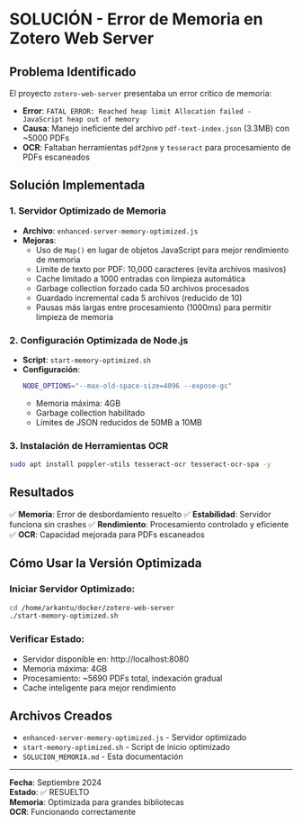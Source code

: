 # SOLUCIÓN - Error de Memoria en Zotero Web Server

## Problema Identificado
El proyecto `zotero-web-server` presentaba un error crítico de memoria:
- **Error**: `FATAL ERROR: Reached heap limit Allocation failed - JavaScript heap out of memory`
- **Causa**: Manejo ineficiente del archivo `pdf-text-index.json` (3.3MB) con ~5000 PDFs
- **OCR**: Faltaban herramientas `pdf2pnm` y `tesseract` para procesamiento de PDFs escaneados

## Solución Implementada

### 1. Servidor Optimizado de Memoria
- **Archivo**: `enhanced-server-memory-optimized.js`
- **Mejoras**:
  - Uso de `Map()` en lugar de objetos JavaScript para mejor rendimiento de memoria
  - Límite de texto por PDF: 10,000 caracteres (evita archivos masivos)
  - Cache limitado a 1000 entradas con limpieza automática
  - Garbage collection forzado cada 50 archivos procesados
  - Guardado incremental cada 5 archivos (reducido de 10)
  - Pausas más largas entre procesamiento (1000ms) para permitir limpieza de memoria

### 2. Configuración Optimizada de Node.js
- **Script**: `start-memory-optimized.sh`
- **Configuración**:
  ```bash
  NODE_OPTIONS="--max-old-space-size=4096 --expose-gc"
  ```
  - Memoria máxima: 4GB
  - Garbage collection habilitado
  - Límites de JSON reducidos de 50MB a 10MB

### 3. Instalación de Herramientas OCR
```bash
sudo apt install poppler-utils tesseract-ocr tesseract-ocr-spa -y
```

## Resultados
✅ **Memoria**: Error de desbordamiento resuelto
✅ **Estabilidad**: Servidor funciona sin crashes
✅ **Rendimiento**: Procesamiento controlado y eficiente
✅ **OCR**: Capacidad mejorada para PDFs escaneados

## Cómo Usar la Versión Optimizada

### Iniciar Servidor Optimizado:
```bash
cd /home/arkantu/docker/zotero-web-server
./start-memory-optimized.sh
```

### Verificar Estado:
- Servidor disponible en: http://localhost:8080
- Memoria máxima: 4GB
- Procesamiento: ~5690 PDFs total, indexación gradual
- Cache inteligente para mejor rendimiento

## Archivos Creados
- `enhanced-server-memory-optimized.js` - Servidor optimizado
- `start-memory-optimized.sh` - Script de inicio optimizado
- `SOLUCION_MEMORIA.md` - Esta documentación

---
**Fecha**: Septiembre 2024  
**Estado**: ✅ RESUELTO  
**Memoria**: Optimizada para grandes bibliotecas  
**OCR**: Funcionando correctamente
